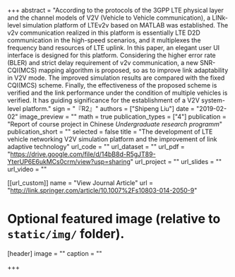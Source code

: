 +++
abstract = "According to the protocols of the 3GPP LTE physical layer and the channel models of V2V (Vehicle to Vehicle communication), a LINk-level simulation platform of LTEv2v based on MATLAB was established. The v2v communication realized in this platform is essentially LTE D2D communication in the high-speed scenarios, and it multiplexes the frequency band resources of LTE uplink. In this paper, an elegant user UI interface is designed for this platform. Considering the higher error rate (BLER) and strict delay requirement of v2v communication, a new SNR-CQI(MCS) mapping algorithm is proposed, so as to improve link adaptability in V2V mode. The improved simulation results are compared with the fixed CQI(MCS) scheme. Finally, the effectiveness of the proposed scheme is verified and the link performance under the condition of multiple vehicles is verified. It has guiding significance for the establishment of a V2V system-level platform."
sign = "『R2』"
authors = ["Shipeng Liu"]
date = "2019-02-02"
image_preview = ""
math = true
publication_types = ["4"]
publication = "Report of course project in Chinese *Undergraduate research programm*"
publication_short = ""
selected = false
title = "The development of LTE vehicle networking V2V simulation platform and the improvement of link adaptive technology"
url_code = ""
url_dataset = ""
url_pdf = "https://drive.google.com/file/d/14bB8d-R5gJT89-YterUP6E6ukMCs0crm/view?usp=sharing"
url_project = ""
url_slides = ""
url_video = ""

[[url_custom]]
name = "View Journal Article"
url = "http://link.springer.com/article/10.1007%2Fs10803-014-2050-9"

# Optional featured image (relative to `static/img/` folder).
[header]
image = ""
caption = ""

+++
